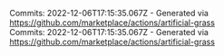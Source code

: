Commits: 2022-12-06T17:15:35.067Z - Generated via https://github.com/marketplace/actions/artificial-grass
<br>
Commits: 2022-12-06T17:15:35.067Z - Generated via https://github.com/marketplace/actions/artificial-grass
<br>
